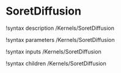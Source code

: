 <!-- MOOSE Documentation Stub: Remove this when content is added. -->

# SoretDiffusion
!syntax description /Kernels/SoretDiffusion

!syntax parameters /Kernels/SoretDiffusion

!syntax inputs /Kernels/SoretDiffusion

!syntax children /Kernels/SoretDiffusion
